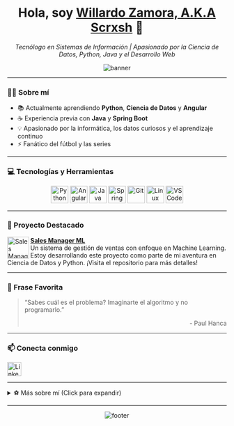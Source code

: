<!-- Perfil README para scrxsh -->

<h1 align="center">Hola, soy <a href="https://github.com/scrxsh">Willardo Zamora, A.K.A Scrxsh</a> 👋</h1>
<p align="center">
  <i>Tecnólogo en Sistemas de Información | Apasionado por la Ciencia de Datos, Python, Java y el Desarrollo Web</i>
</p>

<div align="center">
  <img src="https://capsule-render.vercel.app/api?type=waving&color=0:22272e,100:101318&height=120&section=header&text=Bienvenido%20a%20mi%20perfil&fontColor=fcfcfc&fontSize=36&fontAlign=50" alt="banner" />
</div>

---

### 🧑‍💻 Sobre mí

- 📚 Actualmente aprendiendo **Python**, **Ciencia de Datos** y **Angular**
- ☕ Experiencia previa con **Java** y **Spring Boot**
- 💡 Apasionado por la informática, los datos curiosos y el aprendizaje continuo
- ⚡ Fanático del fútbol y las series

---

### 💻 Tecnologías y Herramientas

<p align="center">
  <img src="https://cdn.jsdelivr.net/gh/devicons/devicon/icons/python/python-original.svg" alt="Python" width="40" height="40"/>
  <img src="https://cdn.jsdelivr.net/gh/devicons/devicon/icons/angularjs/angularjs-original.svg" alt="Angular" width="40" height="40"/>
  <img src="https://cdn.jsdelivr.net/gh/devicons/devicon/icons/java/java-original.svg" alt="Java" width="40" height="40"/>
  <img src="https://cdn.jsdelivr.net/gh/devicons/devicon/icons/spring/spring-original.svg" alt="Spring Boot" width="40" height="40"/>
  <img src="https://cdn.jsdelivr.net/gh/devicons/devicon/icons/git/git-original.svg" alt="Git" width="40" height="40"/>
  <img src="https://cdn.jsdelivr.net/gh/devicons/devicon/icons/linux/linux-original.svg" alt="Linux" width="40" height="40"/>
  <img src="https://cdn.jsdelivr.net/gh/devicons/devicon/icons/vscode/vscode-original.svg" alt="VSCode" width="40" height="40"/>
</p>

---

### 🚀 Proyecto Destacado

<a href="https://github.com/scrxsh/sales-manager-ml">
  <img align="left" width="50" src="https://cdn.jsdelivr.net/gh/devicons/devicon/icons/python/python-original.svg" alt="Sales Manager ML" />
</a>

**[Sales Manager ML](https://github.com/scrxsh/sales-manager-ml)**  
Un sistema de gestión de ventas con enfoque en Machine Learning. Estoy desarrollando este proyecto como parte de mi aventura en Ciencia de Datos y Python. ¡Visita el repositorio para más detalles!

---

### 📝 Frase Favorita

> “Sabes cuál es el problema? Imaginarte el algoritmo y no programarlo.”  
> <div align="right">- Paul Hanca</div>

---

### 📫 Conecta conmigo

<p>
  <a href="https://www.linkedin.com/in/willardozamora/"><img src="https://cdn.jsdelivr.net/gh/devicons/devicon/icons/linkedin/linkedin-original.svg" width="32" alt="LinkedIn"/></a>
</p>

---

<details>
<summary>⚽ Más sobre mí (Click para expandir)</summary>

- 💻 Me encanta explorar nuevas tecnologías y compartir conocimientos
- 📊 Entusiasta de los datos curiosos y el análisis de información
- 🎯 Siempre en busca de nuevos retos y colaboraciones

</details>

---

<div align="center">
  <img src="https://capsule-render.vercel.app/api?type=waving&color=0:22272e,100:101318&height=100&section=footer" alt="footer" />
</div>

<!-- Tema oscuro y minimalista, logos vía jsdelivr.devicon -->
